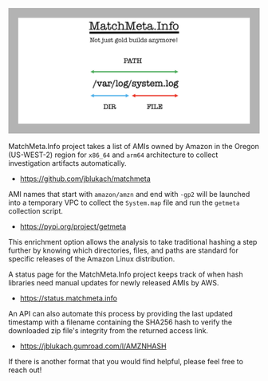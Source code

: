 ![MatchMeta.Info](MMI.PNG)

MatchMeta.Info project takes a list of AMIs owned by Amazon in the Oregon (US-WEST-2) region for ```x86_64``` and ```arm64``` architecture to collect investigation artifacts automatically.

 - https://github.com/jblukach/matchmeta

AMI names that start with ```amazon/amzn``` and end with ```-gp2``` will be launched into a temporary VPC to collect the ```System.map``` file and run the ```getmeta``` collection script.

 - https://pypi.org/project/getmeta

This enrichment option allows the analysis to take traditional hashing a step further by knowing which directories, files, and paths are standard for specific releases of the Amazon Linux distribution.

A status page for the MatchMeta.Info project keeps track of when hash libraries need manual updates for newly released AMIs by AWS.

 - https://status.matchmeta.info

An API can also automate this process by providing the last updated timestamp with a filename containing the SHA256 hash to verify the downloaded zip file's integrity from the returned access link.

 - https://jblukach.gumroad.com/l/AMZNHASH

If there is another format that you would find helpful, please feel free to reach out!
